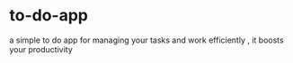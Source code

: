 # to-do-app
a simple to do app for managing your tasks and work efficiently , it boosts your productivity
